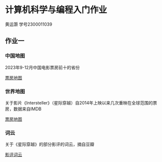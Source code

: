 # 计算机科学与编程入门作业

黄运灏 学号2300011039

## 作业一 

### 中国地图

2023年9-12月中国电影票房前十的省份

[票房地图](mapOfChina.html)

### 世界地图
关于影片《Intersteller》（星际穿越）自2014年上映以来几次重映在全球范围的票房，数据来自IMDB

[票房地图](worldmap.html)

### 词云
关于《星际穿越》的部分影评的词云，摘自豆瓣

[影评词云](wordcloud.html)
